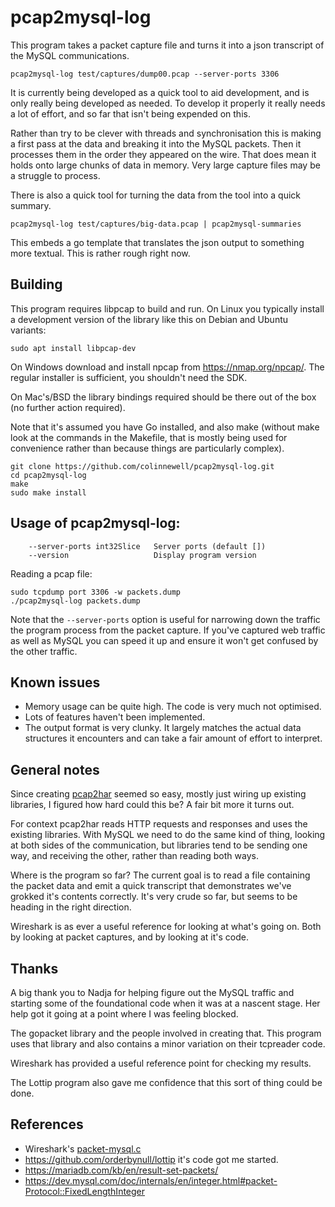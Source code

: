 # pcap2mysql-log

This program takes a packet capture file and turns it into a json transcript of
the MySQL communications.

    pcap2mysql-log test/captures/dump00.pcap --server-ports 3306

It is currently being developed as a quick tool to aid development, and is only
really being developed as needed.  To develop it properly it really needs a lot
of effort, and so far that isn't being expended on this.

Rather than try to be clever with threads and synchronisation this is making a
first pass at the data and breaking it into the MySQL packets.  Then it
processes them in the order they appeared on the wire.  That does mean it holds
onto large chunks of data in memory.  Very large capture files may be a
struggle to process.

There is also a quick tool for turning the data from the tool into a quick
summary.

    pcap2mysql-log test/captures/big-data.pcap | pcap2mysql-summaries

This embeds a go template that translates the json output to something more
textual.  This is rather rough right now.

## Building

This program requires libpcap to build and run.  On Linux you typically install
a development version of the library like this on Debian and Ubuntu variants:

	sudo apt install libpcap-dev

On Windows download and install npcap from https://nmap.org/npcap/.  The
regular installer is sufficient, you shouldn't need the SDK.

On Mac's/BSD the library bindings required should be there out of the box
(no further action required).

Note that it's assumed you have Go installed, and also make (without make look
at the commands in the Makefile, that is mostly being used for convenience
rather than because things are particularly complex).

	git clone https://github.com/colinnewell/pcap2mysql-log.git
	cd pcap2mysql-log
	make
	sudo make install


## Usage of pcap2mysql-log:

        --server-ports int32Slice   Server ports (default [])
        --version                   Display program version

Reading a pcap file:

	sudo tcpdump port 3306 -w packets.dump
    ./pcap2mysql-log packets.dump

Note that the `--server-ports` option is useful for narrowing down the traffic
the program process from the packet capture.  If you've captured web traffic as
well as MySQL you can speed it up and ensure it won't get confused by the other
traffic.

## Known issues

* Memory usage can be quite high.  The code is very much not optimised.
* Lots of features haven't been implemented.
* The output format is very clunky.  It largely matches the actual data
  structures it encounters and can take a fair amount of effort to interpret.

## General notes

Since creating [pcap2har](https://github.com/colinnewell/pcap2har) seemed so
easy, mostly just wiring up existing libraries, I figured how hard could this
be?  A fair bit more it turns out.

For context pcap2har reads HTTP requests and responses and uses the existing
libraries.  With MySQL we need to do the same kind of thing, looking at both
sides of the communication, but libraries tend to be sending one way, and
receiving the other, rather than reading both ways.

Where is the program so far?  The current goal is to read a file containing the
packet data and emit a quick transcript that demonstrates we've grokked it's
contents correctly.  It's very crude so far, but seems to be heading in the
right direction.


Wireshark is as ever a useful reference for looking at what's going on.  Both
by looking at packet captures, and by looking at it's code.

## Thanks

A big thank you to Nadja for helping figure out the MySQL traffic and starting
some of the foundational code when it was at a nascent stage.  Her help got it
going at a point where I was feeling blocked.

The gopacket library and the people involved in creating that.  This program
uses that library and also contains a minor variation on their tcpreader code.

Wireshark has provided a useful reference point for checking my results.

The Lottip program also gave me confidence that this sort of thing could be
done.

## References

* Wireshark's [packet-mysql.c](https://github.com/wireshark/wireshark/blob/master/epan/dissectors/packet-mysql.c)
* https://github.com/orderbynull/lottip it's code got me started.
* https://mariadb.com/kb/en/result-set-packets/
* https://dev.mysql.com/doc/internals/en/integer.html#packet-Protocol::FixedLengthInteger
